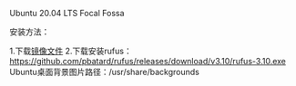 Ubuntu 20.04 LTS Focal Fossa

安装方法：

1.下载[镜像文件](https://releases.ubuntu.com/20.04/ubuntu-20.04-desktop-amd64.iso?_ga=2.44567844.1646509989.1589195447-147625380.1589089798)
2.下载安装rufus：https://github.com/pbatard/rufus/releases/download/v3.10/rufus-3.10.exe
Ubuntu桌面背景图片路径：/usr/share/backgrounds
